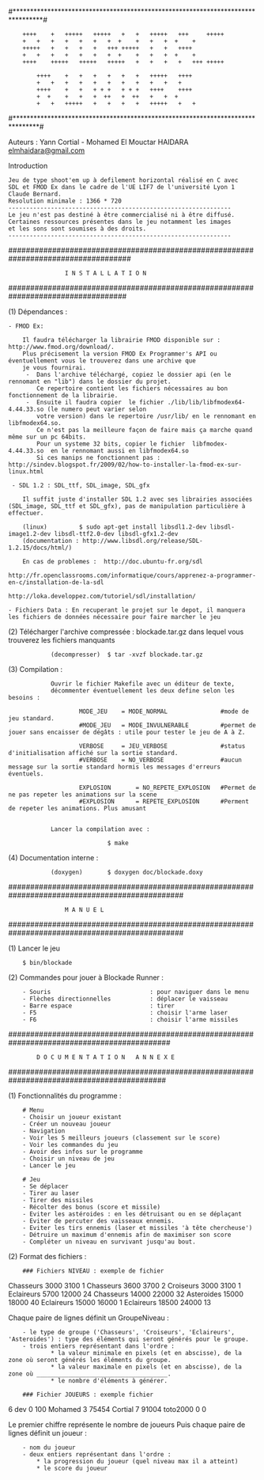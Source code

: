 #********************************************************************************#

		++++	+	+++++	+++++	+   +   +++++   +++     +++++   
		+   +	+	+   +	+	+  +	+   +   +  +    +       
		+++++	+	+   +	+	+++	+++++	+   +	++++	
		+   +	+	+   +	+	+  +	+   +	+  +	+		
		++++	+++++	+++++	+++++	+   +	+   +	+++	+++++		  
	
			++++	+   +	+   +	+   +	+++++	++++
			+   +	+   +	+   +	+   +	+	+   +
			++++	+   +	+ + +	+ + +	++++	++++
			+  +	+   +	+  ++ 	+  ++	+  	+  +
			+   +	+++++	+   +	+   +	+++++	+   +

#*******************************************************************************#
  
  
Auteurs : 	Yann Cortial - Mohamed El Mouctar HAIDARA <elmhaidara@gmail.com>



Introduction

	Jeu de type shoot'em up à defilement horizontal réalisé en C avec 
	SDL et FMOD Ex dans le cadre de l'UE LIF7 de l'université Lyon 1 Claude Bernard.
	Resolution minimale : 1366 * 720
	---------------------------------------------------------------
	Le jeu n'est pas destiné à être commercialisé ni à être diffusé.
	Certaines ressources présentes dans le jeu notamment les images
	et les sons sont soumises à des droits.
	---------------------------------------------------------------



####################################################################################

					I N S T A L L A T I O N 

###################################################################################


(1) Dépendances :

	- FMOD Ex:

		Il faudra télécharger la librairie FMOD disponible sur : http://www.fmod.org/download/. 
		Plus précisement la version FMOD Ex Programmer's API ou éventuellement vous le trouverez dans une archive que
		je vous fournirai.
		 -	Dans l'archive téléchargé, copiez le dossier api (en le rennomant en "lib") dans le dossier du projet.
			Ce repertoire contient les fichiers nécessaires au bon fonctionnement de la librairie. 
	 	 -	Ensuite il faudra copier  le fichier ./lib/lib/libfmodex64-4.44.33.so (le numero peut varier selon 
	 	 	votre version) dans le repertoire /usr/lib/ en le rennomant en libfmodex64.so.
	 		Ce n'est pas la meilleure façon de faire mais ça marche quand même sur un pc 64bits. 
	 		Pour un systeme 32 bits, copier le fichier 	libfmodex-4.44.33.so  en le rennomant aussi en libfmodex64.so 
	 		Si ces manips ne fonctionnent pas : http://sindev.blogspot.fr/2009/02/how-to-installer-la-fmod-ex-sur-linux.html
	 
	 - SDL 1.2 : SDL_ttf, SDL_image, SDL_gfx
		
		Il suffit juste d'installer SDL 1.2 avec ses librairies associées (SDL_image, SDL_ttf et SDL_gfx), pas de manipulation particulière à effectuer.

		(linux) 		$ sudo apt-get install libsdl1.2-dev libsdl-image1.2-dev libsdl-ttf2.0-dev libsdl-gfx1.2-dev
		(documentation : http://www.libsdl.org/release/SDL-1.2.15/docs/html/)

	 	En cas de problemes :  http://doc.ubuntu-fr.org/sdl
	 				     http://fr.openclassrooms.com/informatique/cours/apprenez-a-programmer-en-c/installation-de-la-sdl 
	 				     http://loka.developpez.com/tutoriel/sdl/installation/
	
	- Fichiers Data : En recuperant le projet sur le depot, il manquera les fichiers de données nécessaire pour faire marcher le jeu


(2) Télécharger l'archive compressée : blockade.tar.gz dans lequel vous trouverez les fichiers manquants

				(decompresser)	$ tar -xvzf blockade.tar.gz

(3) Compilation :

				Ouvrir le fichier Makefile avec un éditeur de texte,
				décommenter éventuellement les deux define selon les besoins : 

						MODE_JEU 	= MODE_NORMAL				#mode de jeu standard.
						#MODE_JEU	= MODE_INVULNERABLE			#permet de jouer sans encaisser de dégâts : utile pour tester le jeu de A à Z.

						VERBOSE 	= JEU_VERBOSE				#status d'initialisation affiché sur la sortie standard.
						#VERBOSE	= NO_VERBOSE				#aucun message sur la sortie standard hormis les messages d'erreurs éventuels.

						EXPLOSION		= NO_REPETE_EXPLOSION 	#Permet de ne pas repeter les animations sur la scene
						#EXPLOSION  	= REPETE_EXPLOSION 		#Perment de repeter les animations. Plus amusant

					
				Lancer la compilation avec :

								$ make


(4) Documentation interne :

				(doxygen)		$ doxygen doc/blockade.doxy

	
################################################################################################

					M A N U E L

################################################################################################


(1) Lancer le jeu 

		$ bin/blockade


(2) Commandes pour jouer à Blockade Runner :

		- Souris 							: pour naviguer dans le menu
		- Flèches directionnelles			: déplacer le vaisseau
		- Barre espace 						: tirer
		- F5								: choisir l'arme laser
		- F6								: choisir l'arme missiles


#############################################################################################

			D O C U M E N T A T I O N   A N N E X E

############################################################################################


(1) Fonctionnalités du programme :

	 	# Menu
		- Choisir un joueur existant
		- Créer un nouveau joueur
		- Navigation 
		- Voir les 5 meilleurs joueurs (classement sur le score)
		- Voir les commandes du jeu
		- Avoir des infos sur le programme
		- Choisir un niveau de jeu
		- Lancer le jeu

		# Jeu
		- Se déplacer
		- Tirer au laser
		- Tirer des missiles
		- Récolter des bonus (score et missile)
		- Eviter les astéroides : en les détruisant ou en se déplaçant
		- Eviter de percuter des vaisseaux ennemis.
		- Eviter les tirs ennemis (laser et missiles 'à tête chercheuse')
		- Détruire un maximum d'ennemis afin de maximiser son score
		- Compléter un niveau en survivant jusqu'au bout.
	
(2) Format des fichiers :

		### Fichiers NIVEAU : exemple de fichier	

Chasseurs
3000 3100 1
Chasseurs
3600 3700 2
Croiseurs
3000 3100 1
Eclaireurs
5700 12000 24
Chasseurs
14000 22000 32
Asteroides
15000 18000 40
Eclaireurs
15000 16000 1
Eclaireurs
18500 24000 13

Chaque paire de lignes définit un GroupeNiveau : 

		- le type de groupe ('Chasseurs', 'Croiseurs', 'Eclaireurs', 'Asteroides') : type des éléments qui seront générés pour le groupe.
		- trois entiers représentant dans l'ordre :
				* la valeur minimale en pixels (et en abscisse), de la zone où seront générés les éléments du groupe.
				* la valeur maximale en pixels (et en abscisse), de la zone où _____________________________________.
				* le nombre d'éléments à générer.

		### Fichier JOUEURS : exemple fichier

6
dev
0 100
Mohamed
3 75454
Cortial
7 91004
toto2000
0 0

Le premier chiffre représente le nombre de joueurs
Puis chaque paire de lignes définit un joueur :
		
		- nom du joueur
		- deux entiers représentant dans l'ordre :
			* la progression du joueur (quel niveau max il a atteint)
			* le score du joueur			
				  	
